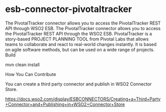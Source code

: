 # esb-connector-pivotaltracker

The PivotalTracker connector allows you to access the PivotalTracker REST API through WSO2 ESB. The PivotalTracker connector allows you to access the PivotalTracker REST API through the WSO2 ESB. PivotalTracker is a story-based PROJECT PLANNING TOOL from Pivotal Labs that allows teams to collaborate and react to real-world changes instantly. It is based on agile software methods, but can be used on a wide range of projects.
Build

mvn clean install

How You Can Contribute

You can create a third party connector and publish in WSO2 Connector Store.

https://docs.wso2.com/display/ESBCONNECTORS/Creating+a+Third+Party+Connector+and+Publishing+in+WSO2+Connector+Store
